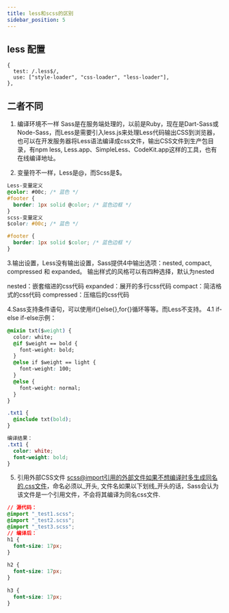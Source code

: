 ```yaml
---
title: less和scss的区别
sidebar_position: 5
---
```


## less 配置
```
{
  test: /.less$/,
  use: ["style-loader", "css-loader", "less-loader"],
},
```

## 二者不同
1. 编译环境不一样
Sass是在服务端处理的，以前是Ruby，现在是Dart-Sass或Node-Sass，而Less是需要引入less.js来处理Less代码输出CSS到浏览器，也可以在开发服务器将Less语法编译成css文件，输出CSS文件到生产包目录，有npm less, Less.app、SimpleLess、CodeKit.app这样的工具，也有在线编译地址。

2. 变量符不一样，Less是@，而Scss是$。
```css
Less-变量定义
@color: #00c; /* 蓝色 */
#footer {
  border: 1px solid @color; /* 蓝色边框 */
}
scss-变量定义
$color: #00c; /* 蓝色 */

#footer {
  border: 1px solid $color; /* 蓝色边框 */
}
```

3.输出设置，Less没有输出设置，Sass提供4中输出选项：nested, compact, compressed 和 expanded。
输出样式的风格可以有四种选择，默认为nested

nested：嵌套缩进的css代码
expanded：展开的多行css代码
compact：简洁格式的css代码
compressed：压缩后的css代码

4.Sass支持条件语句，可以使用if{}else{},for{}循环等等。而Less不支持。
4.1 if-else if-else示例：
```css
@mixin txt($weight) { 
  color: white; 
  @if $weight == bold { 
    font-weight: bold;
  } 
  @else if $weight == light { 
    font-weight: 100;
  } 
  @else { 
    font-weight: normal;
  } 
}

.txt1 { 
  @include txt(bold); 
}

编译结果：
.txt1 {
  color: white;
  font-weight: bold; 
}
```

5. 引用外部CSS文件
scss@import引用的外部文件如果不想编译时多生成同名的.css文件，命名必须以_开头, 文件名如果以下划线_开头的话，Sass会认为该文件是一个引用文件，不会将其编译为同名css文件.
```css
// 源代码：
@import "_test1.scss";
@import "_test2.scss";
@import "_test3.scss";
// 编译后：
h1 {
  font-size: 17px;
}
 
h2 {
  font-size: 17px;
}
 
h3 {
  font-size: 17px;
}
```
